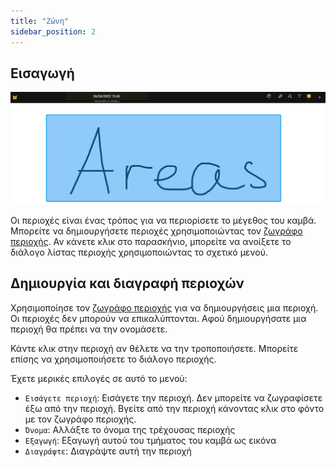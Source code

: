 ```yaml
---
title: "Ζώνη"
sidebar_position: 2
---
```


## Εισαγωγή

![Ζώνη](area.png)

Οι περιοχές είναι ένας τρόπος για να περιορίσετε το μέγεθος του καμβά. Μπορείτε να δημιουργήσετε περιοχές χρησιμοποιώντας τον [ζωγράφο περιοχής](painters/area.md). Αν κάνετε κλικ στο παρασκήνιο, μπορείτε να ανοίξετε το διάλογο λίστας περιοχής χρησιμοποιώντας το σχετικό μενού.

## Δημιουργία και διαγραφή περιοχών

Χρησιμοποίησε τον [ζωγράφο περιοχής](painters/area.md) για να δημιουργήσεις μια περιοχή. Οι περιοχές δεν μπορούν να επικαλύπτονται. Αφού δημιουργήσατε μια περιοχή θα πρέπει να την ονομάσετε.

Κάντε κλικ στην περιοχή αν θέλετε να την τροποποιήσετε. Μπορείτε επίσης να χρησιμοποιήσετε το διάλογο περιοχής.

Έχετε μερικές επιλογές σε αυτό το μενού:

* `Εισάγετε περιοχή`: Εισάγετε την περιοχή. Δεν μπορείτε να ζωγραφίσετε έξω από την περιοχή. Βγείτε από την περιοχή κάνοντας κλικ στο φόντο με τον ζωγράφο περιοχής.
* `Όνομα`: Αλλάξτε το όνομα της τρέχουσας περιοχής
* `Εξαγωγή`: Εξαγωγή αυτού του τμήματος του καμβά ως εικόνα
* `Διαγράψτε`: Διαγράψτε αυτή την περιοχή
